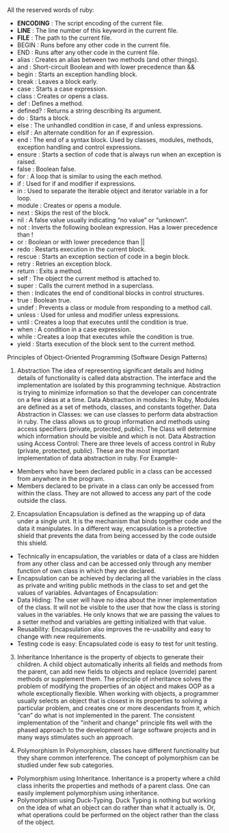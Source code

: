 All the reserved words of ruby:

- **ENCODING** : The script encoding of the current file.
- **LINE** : The line number of this keyword in the current file.
- **FILE** : The path to the current file.
- BEGIN : Runs before any other code in the current file.
- END : Runs after any other code in the current file.
- alias : Creates an alias between two methods (and other things).
- and : Short-circuit Boolean and with lower precedence than &&
- begin : Starts an exception handling block.
- break : Leaves a block early.
- case : Starts a case expression.
- class : Creates or opens a class.
- def : Defines a method.
- defined? : Returns a string describing its argument.
- do : Starts a block.
- else : The unhandled condition in case, if and unless expressions.
- elsif : An alternate condition for an if expression.
- end : The end of a syntax block. Used by classes, modules, methods, exception handling and control expressions.
- ensure : Starts a section of code that is always run when an exception is raised.
- false : Boolean false.
- for : A loop that is similar to using the each method.
- if : Used for if and modifier if expressions.
- in : Used to separate the iterable object and iterator variable in a for loop.
- module : Creates or opens a module.
- next : Skips the rest of the block.
- nil : A false value usually indicating “no value” or “unknown”.
- not : Inverts the following boolean expression. Has a lower precedence than !
- or : Boolean or with lower precedence than ||
- redo : Restarts execution in the current block.
- rescue : Starts an exception section of code in a begin block.
- retry : Retries an exception block.
- return : Exits a method.
- self : The object the current method is attached to.
- super : Calls the current method in a superclass.
- then : Indicates the end of conditional blocks in control structures.
- true : Boolean true.
- undef : Prevents a class or module from responding to a method call.
- unless : Used for unless and modifier unless expressions.
- until : Creates a loop that executes until the condition is true.
- when : A condition in a case expression.
- while : Creates a loop that executes while the condition is true.
- yield : Starts execution of the block sent to the current method.

Principles of Object-Oriented Programming (Software Design Patterns)

1. Abstraction
   The idea of representing significant details and hiding details of functionality is called data abstraction. The interface and the implementation are isolated by this programming technique. Abstraction is trying to minimize information so that the developer can concentrate on a few ideas at a time.
   Data Abstraction in modules: In Ruby, Modules are defined as a set of methods, classes, and constants together.
   Data Abstraction in Classes: we can use classes to perform data abstraction in ruby. The class allows us to group information and methods using access specifiers (private, protected, public). The Class will determine which information should be visible and which is not.
   Data Abstraction using Access Control: There are three levels of access control in Ruby (private, protected, public). These are the most important implementation of data abstraction in ruby. For Example-

- Members who have been declared public in a class can be accessed from anywhere in the program.
- Members declared to be private in a class can only be accessed from within the class. They are not allowed to access any part of the code outside the class.

2. Encapsulation
   Encapsulation is defined as the wrapping up of data under a single unit. It is the mechanism that binds together code and the data it manipulates. In a different way, encapsulation is a protective shield that prevents the data from being accessed by the code outside this shield.

- Technically in encapsulation, the variables or data of a class are hidden from any other class and can be accessed only through any member function of own class in which they are declared.
- Encapsulation can be achieved by declaring all the variables in the class as private and writing public methods in the class to set and get the values of variables.
  Advantages of Encapsulation:
- Data Hiding: The user will have no idea about the inner implementation of the class. It will not be visible to the user that how the class is storing values in the variables. He only knows that we are passing the values to a setter method and variables are getting initialized with that value.
- Reusability: Encapsulation also improves the re-usability and easy to change with new requirements.
- Testing code is easy: Encapsulated code is easy to test for unit testing.

3. Inheritance
   Inheritance is the property of objects to generate their children. A child object automatically inherits all fields and methods from the parent, can add new fields to objects and replace (override) parent methods or supplement them.
   The principle of inheritance solves the problem of modifying the properties of an object and makes OOP as a whole exceptionally flexible. When working with objects, a programmer usually selects an object that is closest in its properties to solving a particular problem, and creates one or more descendants from it, which “can” do what is not implemented in the parent.
   The consistent implementation of the "inherit and change" principle fits well with the phased approach to the development of large software projects and in many ways stimulates such an approach.

4. Polymorphism
   In Polymorphism, classes have different functionality but they share common interference. The concept of polymorphism can be studied under few sub categories.

- Polymorphism using Inheritance. Inheritance is a property where a child class inherits the properties and methods of a parent class. One can easily implement polymorphism using inheritance.
- Polymorphism using Duck-Typing. Duck Typing is nothing but working on the idea of what an object can do rather than what it actually is. Or, what operations could be performed on the object rather than the class of the object.
